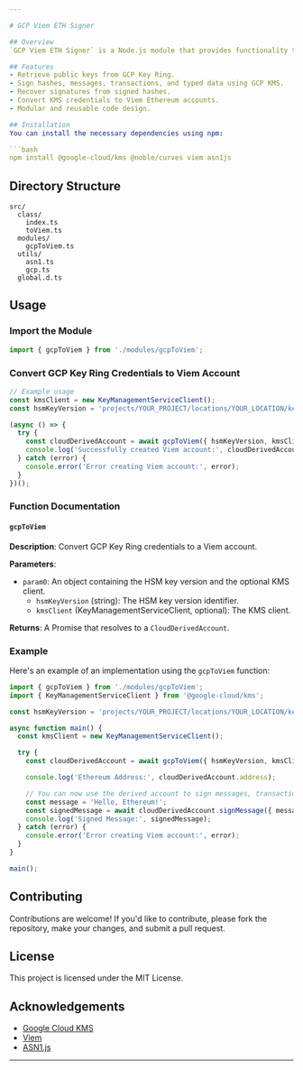 ```yaml
---

# GCP Viem ETH Signer

## Overview
`GCP Viem ETH Signer` is a Node.js module that provides functionality to transform GCP Key Management Service (KMS) credentials into Viem-compatible Ethereum accounts. This module allows you to interact with GCP KMS for secure signing operations using your Ethereum keys stored in the Google Cloud Platform.

## Features
- Retrieve public keys from GCP Key Ring.
- Sign hashes, messages, transactions, and typed data using GCP KMS.
- Recover signatures from signed hashes.
- Convert KMS credentials to Viem Ethereum accounts.
- Modular and reusable code design.

## Installation
You can install the necessary dependencies using npm:

```bash
npm install @google-cloud/kms @noble/curves viem asn1js
```

## Directory Structure
```
src/
  class/
    index.ts
    toViem.ts
  modules/
    gcpToViem.ts
  utils/
    asn1.ts
    gcp.ts
  global.d.ts
```

## Usage

### Import the Module
```typescript
import { gcpToViem } from './modules/gcpToViem';
```

### Convert GCP Key Ring Credentials to Viem Account
```typescript
// Example usage
const kmsClient = new KeyManagementServiceClient();
const hsmKeyVersion = 'projects/YOUR_PROJECT/locations/YOUR_LOCATION/keyRings/YOUR_KEYRING/cryptoKeys/YOUR_KEY/cryptoKeyVersions/YOUR_KEY_VERSION';

(async () => {
  try {
    const cloudDerivedAccount = await gcpToViem({ hsmKeyVersion, kmsClient });
    console.log('Successfully created Viem account:', cloudDerivedAccount);
  } catch (error) {
    console.error('Error creating Viem account:', error);
  }
})();
```

### Function Documentation
#### `gcpToViem`

**Description**: Convert GCP Key Ring credentials to a Viem account.

**Parameters**:
- `param0`: An object containing the HSM key version and the optional KMS client.
  - `hsmKeyVersion` (string): The HSM key version identifier.
  - `kmsClient` (KeyManagementServiceClient, optional): The KMS client.

**Returns**: A Promise that resolves to a `CloudDerivedAccount`.

### Example
Here's an example of an implementation using the `gcpToViem` function:

```typescript
import { gcpToViem } from './modules/gcpToViem';
import { KeyManagementServiceClient } from '@google-cloud/kms';

const hsmKeyVersion = 'projects/YOUR_PROJECT/locations/YOUR_LOCATION/keyRings/YOUR_KEYRING/cryptoKeys/YOUR_KEY/cryptoKeyVersions/YOUR_KEY_VERSION';

async function main() {
  const kmsClient = new KeyManagementServiceClient();

  try {
    const cloudDerivedAccount = await gcpToViem({ hsmKeyVersion, kmsClient });

    console.log('Ethereum Address:', cloudDerivedAccount.address);

    // You can now use the derived account to sign messages, transactions, etc.
    const message = 'Hello, Ethereum!';
    const signedMessage = await cloudDerivedAccount.signMessage({ message });
    console.log('Signed Message:', signedMessage);
  } catch (error) {
    console.error('Error creating Viem account:', error);
  }
}

main();
```

## Contributing
Contributions are welcome! If you'd like to contribute, please fork the repository, make your changes, and submit a pull request.

## License
This project is licensed under the MIT License.

## Acknowledgements
- [Google Cloud KMS](https://cloud.google.com/kms)
- [Viem](https://github.com/viem/viem)
- [ASN1.js](https://github.com/PeculiarVentures/ASN1.js/)

---
```

